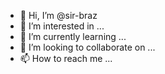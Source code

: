 - 👋 Hi, I’m @sir-braz
- 👀 I’m interested in ...
- 🌱 I’m currently learning ...
- 💞️ I’m looking to collaborate on ...
- 📫 How to reach me ...

<!---
sir-braz/sir-braz is a ✨ special ✨ repository because its `README.md` (this file) appears on your GitHub profile.
You can click the Preview link to take a look at your changes.
--->
